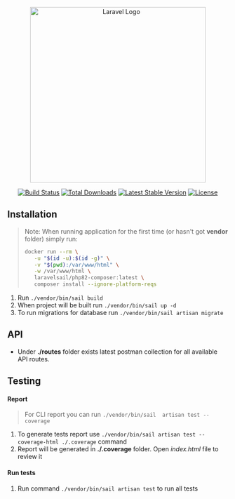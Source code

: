 <p align="center"><a href="https://laravel.com" target="_blank"><img src="https://raw.githubusercontent.com/laravel/art/master/logo-lockup/5%20SVG/2%20CMYK/1%20Full%20Color/laravel-logolockup-cmyk-red.svg" width="400" alt="Laravel Logo"></a></p>

<p align="center">
<a href="https://github.com/laravel/framework/actions"><img src="https://github.com/laravel/framework/workflows/tests/badge.svg" alt="Build Status"></a>
<a href="https://packagist.org/packages/laravel/framework"><img src="https://img.shields.io/packagist/dt/laravel/framework" alt="Total Downloads"></a>
<a href="https://packagist.org/packages/laravel/framework"><img src="https://img.shields.io/packagist/v/laravel/framework" alt="Latest Stable Version"></a>
<a href="https://packagist.org/packages/laravel/framework"><img src="https://img.shields.io/packagist/l/laravel/framework" alt="License"></a>
</p>

## Installation

> Note: When running application for the first time (or hasn't got **vendor** folder) simply run:
> ```bash
> docker run --rm \
>    -u "$(id -u):$(id -g)" \
>    -v "$(pwd):/var/www/html" \
>    -w /var/www/html \
>    laravelsail/php82-composer:latest \
>    composer install --ignore-platform-reqs
> ```

1. Run `./vendor/bin/sail build`
1. When project will be built run `./vendor/bin/sail up -d`
1. To run migrations for database run `./vendor/bin/sail artisan migrate`

## API

* Under **./routes** folder exists latest postman collection for all available API routes.

## Testing

#### Report

> For CLI report you can run `./vendor/bin/sail  artisan test --coverage`

1. To generate tests report use `./vendor/bin/sail artisan test --coverage-html ./.coverage` command
1. Report will be generated in **./.coverage** folder. Open *index.html* file to review it

#### Run tests
1. Run command `./vendor/bin/sail artisan test` to run all tests
